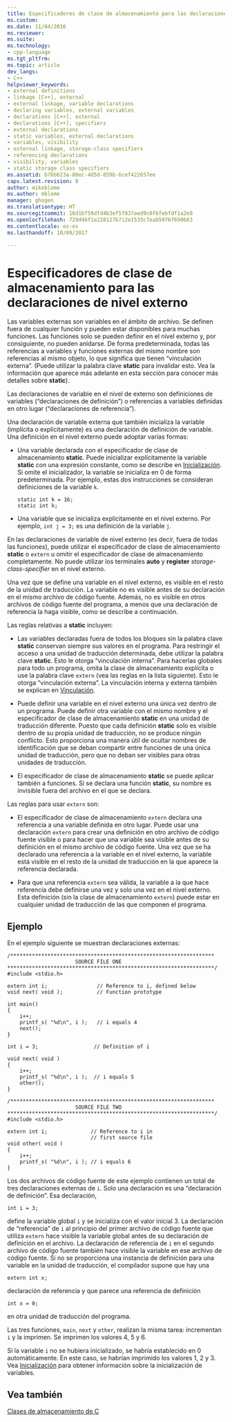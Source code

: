 ```yaml
---
title: Especificadores de clase de almacenamiento para las declaraciones de nivel externo | Microsoft Docs
ms.custom: 
ms.date: 11/04/2016
ms.reviewer: 
ms.suite: 
ms.technology:
- cpp-language
ms.tgt_pltfrm: 
ms.topic: article
dev_langs:
- C++
helpviewer_keywords:
- external definitions
- linkage [C++], external
- external linkage, variable declarations
- declaring variables, external variables
- declarations [C++], external
- declarations [C++], specifiers
- external declarations
- static variables, external declarations
- variables, visibility
- external linkage, storage-class specifiers
- referencing declarations
- visibility, variables
- static storage class specifiers
ms.assetid: b76b623a-80ec-4d5d-859b-6cef422657ee
caps.latest.revision: 8
author: mikeblome
ms.author: mblome
manager: ghogen
ms.translationtype: HT
ms.sourcegitcommit: 16d1bf59dfd4b3ef5f037aed9c0f6febfdf1a2e8
ms.openlocfilehash: 729d46f1e228127b712e1533c7eab5976f690663
ms.contentlocale: es-es
ms.lasthandoff: 10/09/2017

---
```

# <a name="storage-class-specifiers-for-external-level-declarations"></a>Especificadores de clase de almacenamiento para las declaraciones de nivel externo
Las variables externas son variables en el ámbito de archivo. Se definen fuera de cualquier función y pueden estar disponibles para muchas funciones. Las funciones solo se pueden definir en el nivel externo y, por consiguiente, no pueden anidarse. De forma predeterminada, todas las referencias a variables y funciones externas del mismo nombre son referencias al mismo objeto, lo que significa que tienen “vinculación externa”. (Puede utilizar la palabra clave **static** para invalidar esto. Vea la información que aparece más adelante en esta sección para conocer más detalles sobre **static**).  
  
 Las declaraciones de variable en el nivel de externo son definiciones de variables (“declaraciones de definición”) o referencias a variables definidas en otro lugar (“declaraciones de referencia”).  
  
 Una declaración de variable externa que también inicializa la variable (implícita o explícitamente) es una declaración de definición de variable. Una definición en el nivel externo puede adoptar varias formas:  
  
-   Una variable declarada con el especificador de clase de almacenamiento **static**. Puede inicializar explícitamente la variable **static** con una expresión constante, como se describe en [Inicialización](../c-language/initialization.md). Si omite el inicializador, la variable se inicializa en 0 de forma predeterminada. Por ejemplo, estas dos instrucciones se consideran definiciones de la variable `k`.  
  
    ```  
    static int k = 16;  
    static int k;  
    ```  
  
-   Una variable que se inicializa explícitamente en el nivel externo. Por ejemplo, `int j = 3;` es una definición de la variable `j`.  
  
 En las declaraciones de variable de nivel externo (es decir, fuera de todas las funciones), puede utilizar el especificador de clase de almacenamiento **static** o `extern` u omitir el especificador de clase de almacenamiento completamente. No puede utilizar los terminales **auto** y **register** *storage-class-specifier* en el nivel externo.  
  
 Una vez que se define una variable en el nivel externo, es visible en el resto de la unidad de traducción. La variable no es visible antes de su declaración en el mismo archivo de código fuente. Además, no es visible en otros archivos de código fuente del programa, a menos que una declaración de referencia la haga visible, como se describe a continuación.  
  
 Las reglas relativas a **static** incluyen:  
  
-   Las variables declaradas fuera de todos los bloques sin la palabra clave **static** conservan siempre sus valores en el programa. Para restringir el acceso a una unidad de traducción determinada, debe utilizar la palabra clave **static**. Esto le otorga “vinculación interna”. Para hacerlas globales para todo un programa, omita la clase de almacenamiento explícita o use la palabra clave `extern` (vea las reglas en la lista siguiente). Esto le otorga “vinculación externa”. La vinculación interna y externa también se explican en [Vinculación](../c-language/linkage.md).  
  
-   Puede definir una variable en el nivel externo una única vez dentro de un programa. Puede definir otra variable con el mismo nombre y el especificador de clase de almacenamiento **static** en una unidad de traducción diferente. Puesto que cada definición **static** solo es visible dentro de su propia unidad de traducción, no se produce ningún conflicto. Esto proporciona una manera útil de ocultar nombres de identificación que se deban compartir entre funciones de una única unidad de traducción, pero que no deban ser visibles para otras unidades de traducción.  
  
-   El especificador de clase de almacenamiento **static** se puede aplicar también a funciones. Si se declara una función **static**, su nombre es invisible fuera del archivo en el que se declara.  
  
 Las reglas para usar `extern` son:  
  
-   El especificador de clase de almacenamiento `extern` declara una referencia a una variable definida en otro lugar. Puede usar una declaración `extern` para crear una definición en otro archivo de código fuente visible o para hacer que una variable sea visible antes de su definición en el mismo archivo de código fuente. Una vez que se ha declarado una referencia a la variable en el nivel externo, la variable está visible en el resto de la unidad de traducción en la que aparece la referencia declarada.  
  
-   Para que una referencia `extern` sea válida, la variable a la que hace referencia debe definirse una vez y solo una vez en el nivel externo. Esta definición (sin la clase de almacenamiento `extern`) puede estar en cualquier unidad de traducción de las que componen el programa.  
  
## <a name="example"></a>Ejemplo  
 En el ejemplo siguiente se muestran declaraciones externas:  
  
```  
/******************************************************************  
                      SOURCE FILE ONE   
*******************************************************************/  
#include <stdio.h>  
  
extern int i;                // Reference to i, defined below   
void next( void );           // Function prototype              
  
int main()  
{  
    i++;  
    printf_s( "%d\n", i );   // i equals 4   
    next();  
}  
  
int i = 3;                  // Definition of i  
  
void next( void )  
{  
    i++;  
    printf_s( "%d\n", i );  // i equals 5  
    other();  
}  
  
/******************************************************************  
                      SOURCE FILE TWO   
*******************************************************************/  
#include <stdio.h>  
  
extern int i;              // Reference to i in   
                           // first source file   
void other( void )  
{  
    i++;  
    printf_s( "%d\n", i ); // i equals 6   
}  
```  
  
 Los dos archivos de código fuente de este ejemplo contienen un total de tres declaraciones externas de `i`. Solo una declaración es una “declaración de definición”. Esa declaración,  
  
```  
int i = 3;  
```  
  
 define la variable global `i` y se inicializa con el valor inicial 3. La declaración de “referencia” de `i` al principio del primer archivo de código fuente que utiliza `extern` hace visible la variable global antes de su declaración de definición en el archivo. La declaración de referencia de `i` en el segundo archivo de código fuente también hace visible la variable en ese archivo de código fuente. Si no se proporciona una instancia de definición para una variable en la unidad de traducción, el compilador supone que hay una  
  
```  
extern int x;  
```  
  
 declaración de referencia y que parece una referencia de definición  
  
```  
int x = 0;  
```  
  
 en otra unidad de traducción del programa.  
  
 Las tres funciones, `main`, `next` y `other`, realizan la misma tarea: incrementan `i` y la imprimen. Se imprimen los valores 4, 5 y 6.  
  
 Si la variable `i` no se hubiera inicializado, se habría establecido en 0 automáticamente. En este caso, se habrían imprimido los valores 1, 2 y 3. Vea [Inicialización](../c-language/initialization.md) para obtener información sobre la inicialización de variables.  
  
## <a name="see-also"></a>Vea también  
 [Clases de almacenamiento de C](../c-language/c-storage-classes.md)
